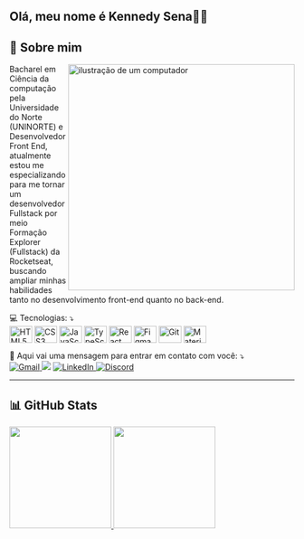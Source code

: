 ## Olá, meu nome é Kennedy Sena👋🏻

## 📝 Sobre mim

<img src="https://raw.githubusercontent.com/MicaelliMedeiros/micaellimedeiros/master/image/computer-illustration.png" alt="ilustração de um computador" min-width="400px" max-width="400px" width="400px" align="right">

<p align="left"> Bacharel em Ciência da computação pela Universidade do Norte (UNINORTE) e Desenvolvedor Front End, atualmente estou me especializando para me tornar um desenvolvedor Fullstack por meio Formação Explorer (Fullstack) da Rocketseat, buscando ampliar minhas habilidades tanto no desenvolvimento front-end quanto no back-end.<br>
</p>


<p align="left">
  💻 Tecnologias: ⤵️
  <br>
  <img align="center" height="30" width="40" src="https://cdn.jsdelivr.net/gh/devicons/devicon/icons/html5/html5-original.svg" alt="HTML5">
  <img align="center" height="30" width="40" src="https://cdn.jsdelivr.net/gh/devicons/devicon/icons/css3/css3-original.svg" alt="CSS3">
  <img align="center" height="30" width="40" src="https://cdn.jsdelivr.net/gh/devicons/devicon/icons/javascript/javascript-original.svg" alt="JavaScript">
  <img align="center" height="30" width="40" src="https://cdn.jsdelivr.net/gh/devicons/devicon/icons/typescript/typescript-original.svg" alt="TypeScript">
  <img align="center" height="30" width="40" src="https://cdn.jsdelivr.net/gh/devicons/devicon/icons/react/react-original.svg" alt="React">
  <img align="center" height="30" width="40" src="https://cdn.jsdelivr.net/gh/devicons/devicon/icons/figma/figma-original.svg" alt="Figma">
  <img align="center" height="30" width="40" src="https://cdn.jsdelivr.net/gh/devicons/devicon/icons/git/git-original.svg" alt="Git">
  <img align="center" height="30" width="40" src="https://cdn.jsdelivr.net/gh/devicons/devicon/icons/materialui/materialui-original.svg" alt="Material-UI">
</p>

<p align="left">
  💌 Aqui vai uma mensagem para entrar em contato com você: ⤵️
  <br>
  <a href="mailto:kennedysena.dev@gmail.com">
    <img src="https://img.shields.io/badge/Gmail-%23333?style=for-the-badge&logo=gmail&logoColor=white" alt="Gmail">
  </a>
   <a href="https://instagram.com/kennedysena__" target="_blank"><img src="https://img.shields.io/badge/-Instagram-%23E4405F?style=for-the-badge&logo=instagram&logoColor=white" target="_blank"></a>
  <a href="https://www.linkedin.com/in/kennedy-sena-de-freitas" target="_blank">
    <img src="https://img.shields.io/badge/LinkedIn-%230077B5?style=for-the-badge&logo=linkedin&logoColor=white" alt="LinkedIn">
  </a>
  <a href="https://discord.com/channels/@me" target="_blank">
    <img src="https://img.shields.io/badge/Discord-7289DA?style=for-the-badge&logo=discord&logoColor=white" alt="Discord">
  </a>
</p>

---

## 📊 GitHub Stats
<div style="display: flex; gap: 20px; flex-wrap: wrap; align-items: center;">
  <a href="https://github.com/Kennedysena">
    <img height="180em" src="https://github-readme-stats.vercel.app/api?username=Kennedysena&show_icons=true&theme=tokyonight&include_all_commits=true&count_private=true" />
    <img height="180em" src="https://github-readme-stats.vercel.app/api/top-langs/?username=Kennedysena&layout=compact&langs_count=16&theme=tokyonight" />
  </a>
</div>
